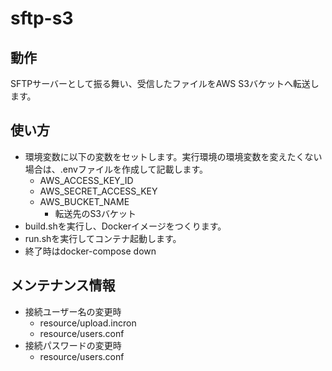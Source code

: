 # sftp-s3

## 動作
SFTPサーバーとして振る舞い、受信したファイルをAWS S3バケットへ転送します。

## 使い方
- 環境変数に以下の変数をセットします。実行環境の環境変数を変えたくない場合は、.envファイルを作成して記載します。
  - AWS_ACCESS_KEY_ID
  - AWS_SECRET_ACCESS_KEY
  - AWS_BUCKET_NAME
    - 転送先のS3バケット
- build.shを実行し、Dockerイメージをつくります。
- run.shを実行してコンテナ起動します。
- 終了時はdocker-compose down

## メンテナンス情報
- 接続ユーザー名の変更時
  - resource/upload.incron
  - resource/users.conf
- 接続パスワードの変更時
  - resource/users.conf
